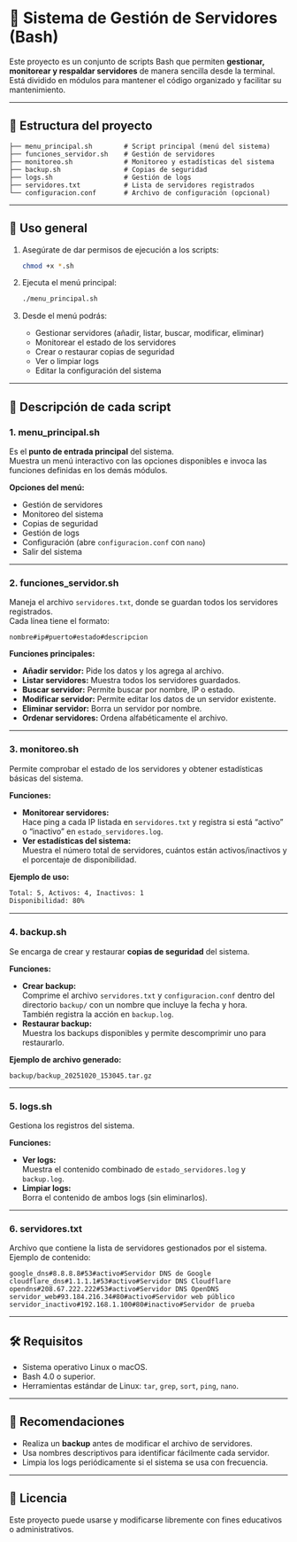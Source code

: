 # 🧠 Sistema de Gestión de Servidores (Bash)

Este proyecto es un conjunto de scripts Bash que permiten **gestionar, monitorear y respaldar servidores** de manera sencilla desde la terminal.  
Está dividido en módulos para mantener el código organizado y facilitar su mantenimiento.

---

## 📁 Estructura del proyecto

```
├── menu_principal.sh        # Script principal (menú del sistema)
├── funciones_servidor.sh    # Gestión de servidores
├── monitoreo.sh             # Monitoreo y estadísticas del sistema
├── backup.sh                # Copias de seguridad
├── logs.sh                  # Gestión de logs
├── servidores.txt           # Lista de servidores registrados
└── configuracion.conf       # Archivo de configuración (opcional)
```

---

## 🚀 Uso general

1. Asegúrate de dar permisos de ejecución a los scripts:
   ```bash
   chmod +x *.sh
   ```

2. Ejecuta el menú principal:
   ```bash
   ./menu_principal.sh
   ```

3. Desde el menú podrás:
   - Gestionar servidores (añadir, listar, buscar, modificar, eliminar)
   - Monitorear el estado de los servidores
   - Crear o restaurar copias de seguridad
   - Ver o limpiar logs
   - Editar la configuración del sistema

---

## 🧩 Descripción de cada script

### 1. **menu_principal.sh**
Es el **punto de entrada principal** del sistema.  
Muestra un menú interactivo con las opciones disponibles e invoca las funciones definidas en los demás módulos.

**Opciones del menú:**
- Gestión de servidores  
- Monitoreo del sistema  
- Copias de seguridad  
- Gestión de logs  
- Configuración (abre `configuracion.conf` con `nano`)  
- Salir del sistema  

---

### 2. **funciones_servidor.sh**
Maneja el archivo `servidores.txt`, donde se guardan todos los servidores registrados.  
Cada línea tiene el formato:

```
nombre#ip#puerto#estado#descripcion
```

**Funciones principales:**
- **Añadir servidor:** Pide los datos y los agrega al archivo.  
- **Listar servidores:** Muestra todos los servidores guardados.  
- **Buscar servidor:** Permite buscar por nombre, IP o estado.  
- **Modificar servidor:** Permite editar los datos de un servidor existente.  
- **Eliminar servidor:** Borra un servidor por nombre.  
- **Ordenar servidores:** Ordena alfabéticamente el archivo.  

---

### 3. **monitoreo.sh**
Permite comprobar el estado de los servidores y obtener estadísticas básicas del sistema.

**Funciones:**
- **Monitorear servidores:**  
  Hace ping a cada IP listada en `servidores.txt` y registra si está “activo” o “inactivo” en `estado_servidores.log`.  
- **Ver estadísticas del sistema:**  
  Muestra el número total de servidores, cuántos están activos/inactivos y el porcentaje de disponibilidad.  

**Ejemplo de uso:**
```bash
Total: 5, Activos: 4, Inactivos: 1
Disponibilidad: 80%
```

---

### 4. **backup.sh**
Se encarga de crear y restaurar **copias de seguridad** del sistema.

**Funciones:**
- **Crear backup:**  
  Comprime el archivo `servidores.txt` y `configuracion.conf` dentro del directorio `backup/` con un nombre que incluye la fecha y hora.  
  También registra la acción en `backup.log`.  
- **Restaurar backup:**  
  Muestra los backups disponibles y permite descomprimir uno para restaurarlo.  

**Ejemplo de archivo generado:**
```
backup/backup_20251020_153045.tar.gz
```

---

### 5. **logs.sh**
Gestiona los registros del sistema.

**Funciones:**
- **Ver logs:**  
  Muestra el contenido combinado de `estado_servidores.log` y `backup.log`.  
- **Limpiar logs:**  
  Borra el contenido de ambos logs (sin eliminarlos).  

---

### 6. **servidores.txt**
Archivo que contiene la lista de servidores gestionados por el sistema.  
Ejemplo de contenido:

```
google_dns#8.8.8.8#53#activo#Servidor DNS de Google
cloudflare_dns#1.1.1.1#53#activo#Servidor DNS Cloudflare
opendns#208.67.222.222#53#activo#Servidor DNS OpenDNS
servidor_web#93.184.216.34#80#activo#Servidor web público
servidor_inactivo#192.168.1.100#80#inactivo#Servidor de prueba
```

---

## 🛠️ Requisitos

- Sistema operativo Linux o macOS.  
- Bash 4.0 o superior.  
- Herramientas estándar de Linux: `tar`, `grep`, `sort`, `ping`, `nano`.

---

## 🧹 Recomendaciones

- Realiza un **backup** antes de modificar el archivo de servidores.  
- Usa nombres descriptivos para identificar fácilmente cada servidor.  
- Limpia los logs periódicamente si el sistema se usa con frecuencia.  

---

## 📜 Licencia
Este proyecto puede usarse y modificarse libremente con fines educativos o administrativos.  
